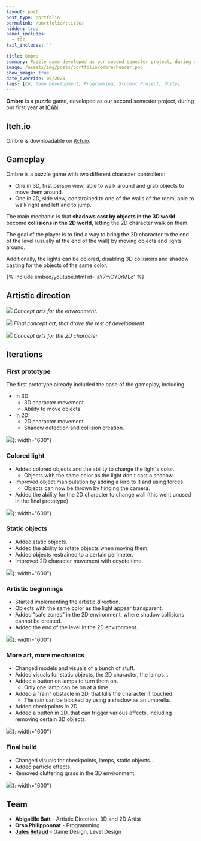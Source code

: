 ```yaml
---
layout: post
post_type: portfolio
permalink: /portfolio/:title/
hidden: true
panel_includes:
  - toc
tail_includes: ''

title: Ombre
summary: Puzzle game developed as our second semester project, during our second year at ICAN.
image: /assets/img/posts/portfolio/ombre/header.png
show_image: true
date_override: 05/2020
tags: [C#, Game Development, Programming, Student Project, Unity]
---
```


**Ombre** is a puzzle game, developed as our second semester project, during our first year at [ICAN](https://www.ican-design.fr/).

## Itch.io

Ombre is downloadable on [itch.io](https://jules-retaud.itch.io/ombre).

## Gameplay

Ombre is a puzzle game with two different character controllers:
- One in 3D, first person view, able to walk around and grab objects to move them around. 
- One in 2D, side view, constrained to one of the walls of the room, able to walk right and left and to jump.

The main mechanic is that **shadows cast by objects in the 3D world** become **collisions in the 2D world**, letting the 2D character walk on them.

The goal of the player is to find a way to bring the 2D character to the end of the level (usually at the end of the wall) by moving objects and lights around.

Additionally, the lights can be colored, disabling 3D collisions and shadow casting for the objects of the same color.

{% include embed/youtube.html id='aY7mCY0rMLo' %}

## Artistic direction

![](/assets/img/posts/portfolio/ombre/ombre_concept_arts.png)
_Concept arts for the environment._

![](/assets/img/posts/portfolio/ombre/ombre_final_concept_art.png)
_Final concept art, that drove the rest of development._

![](/assets/img/posts/portfolio/ombre/ombre_character_concept_art.png)
_Concept arts for the 2D character._

## Iterations

### First prototype

The first prototype already included the base of the gameplay, including:
- In 3D:
  - 3D character movement.
  - Ability to move objects.
- In 2D:
  - 2D character movement.
  - Shadow detection and collision creation.

![](/assets/img/posts/portfolio/ombre/iterations_01.png){: width="600"}

### Colored light

- Added colored objects and the ability to change the light's color.
  - Objects with the same color as the light don't cast a shadow.
- Improved object manipulation by adding a lerp to it and using forces.
  - Objects can now be thrown by flinging the camera.
- Added the ability for the 2D character to change wall (this went unused in the final prototype)

![](/assets/img/posts/portfolio/ombre/iterations_02.png){: width="600"}

### Static objects

- Added static objects.
- Added the ability to rotate objects when moving them.
- Added objects restrained to a certain perimeter.
- Improved 2D character movement with coyote time. 

![](/assets/img/posts/portfolio/ombre/iterations_04.png){: width="600"}

### Artistic beginnings

- Started implementing the artistic direction.
- Objects with the same color as the light appear transparent.
- Added "safe zones" in the 2D environment, where shadow collisions cannot be created.
- Added the end of the level in the 2D environment.

![](/assets/img/posts/portfolio/ombre/iterations_06.png){: width="600"}

### More art, more mechanics

- Changed models and visuals of a bunch of stuff.
- Added visuals for static objects, the 2D character, the lamps...
- Added a button on lamps to turn them on.
  - Only one lamp can be on at a time.
- Added a "rain" obstacle in 2D, that kills the character if touched.
  - The rain can be blocked by using a shadow as an umbrella.
- Added checkpoints in 2D.
- Added a button in 2D, that can trigger various effects, including removing certain 3D objects.

![](/assets/img/posts/portfolio/ombre/iterations_07.png){: width="600"}

### Final build

- Changed visuals for checkpoints, lamps, static objects...
- Added particle effects.
- Removed cluttering grass in the 3D environment.

![](/assets/img/posts/portfolio/ombre/iterations_08.png){: width="600"}

## Team

- **Abigaëlle Batt** - Artistic Direction, 3D and 2D Artist
- **Orso Philipponnat** - Programming
- **[Jules Retaud](https://julesretaud.com)** - Game Design, Level Design